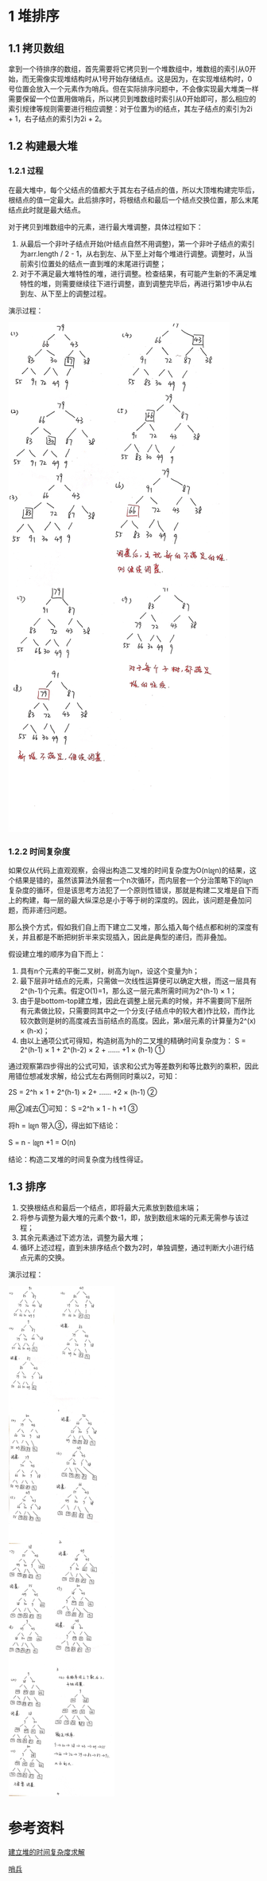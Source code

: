 

# 1 堆排序

## 1.1 拷贝数组

拿到一个待排序的数组，首先需要将它拷贝到一个堆数组中，堆数组的索引从0开始，而无需像实现堆结构时从1号开始存储结点。这是因为，在实现堆结构时，0号位置会放入一个元素作为哨兵。但在实际排序问题中，不会像实现最大堆类一样需要保留一个位置用做哨兵，所以拷贝到堆数组时索引从0开始即可，那么相应的索引规律等规则需要进行相应调整：对于位置为i的结点，其左子结点的索引为2i + 1，右子结点的索引为2i + 2。

## 1.2 构建最大堆

### 1.2.1 过程

在最大堆中，每个父结点的值都大于其左右子结点的值，所以大顶堆构建完毕后，根结点的值一定最大。此后排序时，将根结点和最后一个结点交换位置，那么末尾结点此时就是最大结点。

对于拷贝到堆数组中的元素，进行最大堆调整，具体过程如下：

1. 从最后一个非叶子结点开始(叶结点自然不用调整)，第一个非叶子结点的索引为arr.length / 2 - 1，从右到左、从下至上对每个堆进行调整。调整时，从当前索引位置处的结点一直到堆的末尾进行调整；
2. 对于不满足最大堆特性的堆，进行调整。检查结果，有可能产生新的不满足堆特性的堆，则需要继续往下进行调整，直到调整完毕后，再进行第1步中从右到左、从下至上的调整过程。

演示过程：

![构建最大堆](images/构建最大堆.png)

### 1.2.2 时间复杂度

如果仅从代码上直观观察，会得出构造二叉堆的时间复杂度为O(n㏒n)的结果，这个结果是错的，虽然该算法外层套一个n次循环，而内层套一个分治策略下的㏒n复杂度的循环，但是该思考方法犯了一个原则性错误，那就是构建二叉堆是自下而上的构建，每一层的最大纵深总是小于等于树的深度的。因此，该问题是叠加问题，而非递归问题。

那么换个方式，假如我们自上而下建立二叉堆，那么插入每个结点都和树的深度有关，并且都是不断把树折半来实现插入，因此是典型的递归，而非叠加。

假设建立堆的顺序为自下而上：

1. 具有n个元素的平衡二叉树，树高为㏒n，设这个变量为h；
2. 最下层非叶结点的元素，只需做一次线性运算便可以确定大根，而这一层具有2^(h-1)个元素。假定O(1)=1，那么这一层元素所需时间为2^(h-1) × 1；
3. 由于是bottom-top建立堆，因此在调整上层元素的时候，并不需要同下层所有元素做比较，只需要同其中之一个分支(子结点中的较大者)作比较，而作比较次数则是树的高度减去当前结点的高度。因此，第x层元素的计算量为2^(x) × (h-x)；
4. 由以上通项公式可得知，构造树高为h的二叉堆的精确时间复杂度为：
   S = 2^(h-1) × 1 + 2^(h-2) × 2 + …… +1 × (h-1) ①

通过观察第四步得出的公式可知，该求和公式为等差数列和等比数列的乘积，因此用错位想减发求解，给公式左右两侧同时乘以2，可知：

2S = 2^h × 1 + 2^(h-1) × 2+ …… +2 × (h-1) ②

用②减去①可知： S =2^h × 1 - h +1 ③

将h = ㏒n 带入③，得出如下结论：

S = n - ㏒n +1 = O(n)

结论：构造二叉堆的时间复杂度为线性得证。

## 1.3 排序

1. 交换根结点和最后一个结点，即将最大元素放到数组末端；
2. 将参与调整为最大堆的元素个数-1，即，放到数组末端的元素无需参与该过程；
3. 其余元素通过下滤方法，调整为最大堆；
4. 循环上述过程，直到未排序结点个数为2时，单独调整，通过判断大小进行结点元素的交换。

演示过程：

![堆排序](images/堆排序.png)

# 参考资料

[建立堆的时间复杂度求解](https://blog.csdn.net/leosha/article/details/46116959)

[哨兵](https://blog.csdn.net/Jinxiaoyu886/article/details/95043826?utm_medium=distribute.pc_relevant.none-task-blog-BlogCommendFromMachineLearnPai2-1.control&depth_1-utm_source=distribute.pc_relevant.none-task-blog-BlogCommendFromMachineLearnPai2-1.control)

